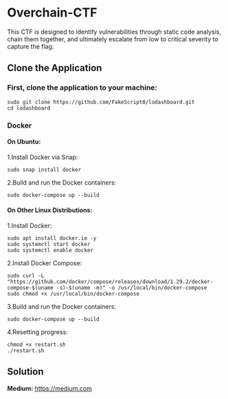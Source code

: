 # Overchain-CTF
This CTF is designed to identify vulnerabilities through static code analysis, chain them together, and ultimately escalate from low to critical severity to capture the flag.
## Clone the Application
### First, clone the application to your machine:
```
sudo git clone https://github.com/FakeScript0/lodashboard.git
cd lodashboard
```
### Docker 
#### On Ubuntu:
1.Install Docker via Snap:
```
sudo snap install docker
```
2.Build and run the Docker containers:
```
sudo docker-compose up --build
```
#### On Other Linux Distributions:
1.Install Docker:
```
sudo apt install docker.io -y
sudo systemctl start docker
sudo systemctl enable docker
```
2.Install Docker Compose:
```
sudo curl -L "https://github.com/docker/compose/releases/download/1.29.2/docker-compose-$(uname -s)-$(uname -m)" -o /usr/local/bin/docker-compose
sudo chmod +x /usr/local/bin/docker-compose
```
3.Build and run the Docker containers:
```
sudo docker-compose up --build
```
4.Resetting progress:
```
chmod +x restart.sh
./restart.sh
```
## Solution
**Medium:** https://medium.com
